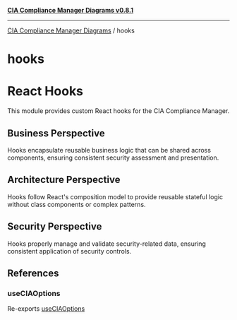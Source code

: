 [**CIA Compliance Manager Diagrams v0.8.1**](../README.md)

***

[CIA Compliance Manager Diagrams](../modules.md) / hooks

# hooks

# React Hooks

This module provides custom React hooks for the CIA Compliance Manager.

## Business Perspective
Hooks encapsulate reusable business logic that can be shared across components,
ensuring consistent security assessment and presentation.

## Architecture Perspective
Hooks follow React's composition model to provide reusable stateful logic
without class components or complex patterns.

## Security Perspective
Hooks properly manage and validate security-related data, ensuring consistent
application of security controls.

## References

### useCIAOptions

Re-exports [useCIAOptions](useCIAOptions/functions/useCIAOptions.md)
